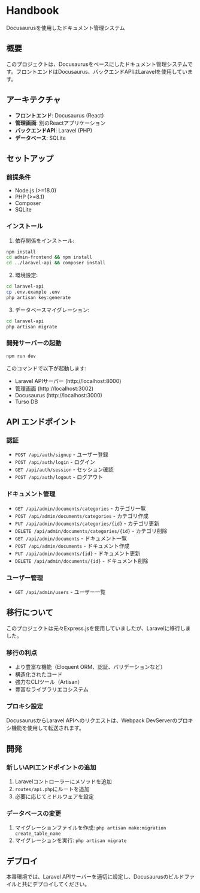 # Handbook

Docusaurusを使用したドキュメント管理システム

## 概要

このプロジェクトは、Docusaurusをベースにしたドキュメント管理システムです。フロントエンドはDocusaurus、バックエンドAPIはLaravelを使用しています。

## アーキテクチャ

- **フロントエンド**: Docusaurus (React)
- **管理画面**: 別のReactアプリケーション
- **バックエンドAPI**: Laravel (PHP)
- **データベース**: SQLite

## セットアップ

### 前提条件

- Node.js (>=18.0)
- PHP (>=8.1)
- Composer
- SQLite

### インストール

1. 依存関係をインストール:
```bash
npm install
cd admin-frontend && npm install
cd ../laravel-api && composer install
```

2. 環境設定:
```bash
cd laravel-api
cp .env.example .env
php artisan key:generate
```

3. データベースマイグレーション:
```bash
cd laravel-api
php artisan migrate
```

### 開発サーバーの起動

```bash
npm run dev
```

このコマンドで以下が起動します:
- Laravel APIサーバー (http://localhost:8000)
- 管理画面 (http://localhost:3002)
- Docusaurus (http://localhost:3000)
- Turso DB

## API エンドポイント

### 認証
- `POST /api/auth/signup` - ユーザー登録
- `POST /api/auth/login` - ログイン
- `GET /api/auth/session` - セッション確認
- `POST /api/auth/logout` - ログアウト

### ドキュメント管理
- `GET /api/admin/documents/categories` - カテゴリ一覧
- `POST /api/admin/documents/categories` - カテゴリ作成
- `PUT /api/admin/documents/categories/{id}` - カテゴリ更新
- `DELETE /api/admin/documents/categories/{id}` - カテゴリ削除
- `GET /api/admin/documents` - ドキュメント一覧
- `POST /api/admin/documents` - ドキュメント作成
- `PUT /api/admin/documents/{id}` - ドキュメント更新
- `DELETE /api/admin/documents/{id}` - ドキュメント削除

### ユーザー管理
- `GET /api/admin/users` - ユーザー一覧

## 移行について

このプロジェクトは元々Express.jsを使用していましたが、Laravelに移行しました。

### 移行の利点
- より豊富な機能（Eloquent ORM、認証、バリデーションなど）
- 構造化されたコード
- 強力なCLIツール（Artisan）
- 豊富なライブラリエコシステム

### プロキシ設定
DocusaurusからLaravel APIへのリクエストは、Webpack DevServerのプロキシ機能を使用して転送されます。

## 開発

### 新しいAPIエンドポイントの追加

1. Laravelコントローラーにメソッドを追加
2. `routes/api.php`にルートを追加
3. 必要に応じてミドルウェアを設定

### データベースの変更

1. マイグレーションファイルを作成: `php artisan make:migration create_table_name`
2. マイグレーションを実行: `php artisan migrate`

## デプロイ

本番環境では、Laravel APIサーバーを適切に設定し、Docusaurusのビルドファイルと共にデプロイしてください。
